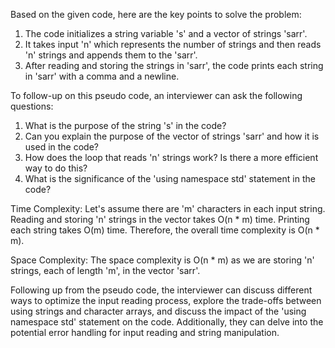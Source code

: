 Based on the given code, here are the key points to solve the problem:

1. The code initializes a string variable 's' and a vector of strings 'sarr'.
2. It takes input 'n' which represents the number of strings and then reads 'n' strings and appends them to the 'sarr'.
3. After reading and storing the strings in 'sarr', the code prints each string in 'sarr' with a comma and a newline.

To follow-up on this pseudo code, an interviewer can ask the following questions:

1. What is the purpose of the string 's' in the code?
2. Can you explain the purpose of the vector of strings 'sarr' and how it is used in the code?
3. How does the loop that reads 'n' strings work? Is there a more efficient way to do this?
4. What is the significance of the 'using namespace std' statement in the code?

Time Complexity: 
Let's assume there are 'm' characters in each input string. Reading and storing 'n' strings in the vector takes O(n * m) time. Printing each string takes O(m) time. Therefore, the overall time complexity is O(n * m).

Space Complexity: 
The space complexity is O(n * m) as we are storing 'n' strings, each of length 'm', in the vector 'sarr'.

Following up from the pseudo code, the interviewer can discuss different ways to optimize the input reading process, explore the trade-offs between using strings and character arrays, and discuss the impact of the 'using namespace std' statement on the code. Additionally, they can delve into the potential error handling for input reading and string manipulation.